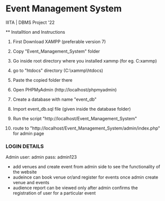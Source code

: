 # Event Management System
IIITA | DBMS Project '22

** Installtion and Instructions
1. First Download XAMPP (preferable version 7)

2. Copy "Event_Management_System" folder

3. Go inside root directory where you installed xammp (for eg. C:xammp)

4. go to "htdocs" directory (C:\xammp\htdocs)

5. Paste the copied folder there 

6. Open PHPMyAdmin (http://localhost/phpmyadmin)

7. Create a database with name "event_db"

8. Import event_db.sql file (given inside the database folder)

9. Run the script "http://localhost/Event_Management_System"

10. route to "http://localhost/Event_Management_System/admin/index.php" for admin page


### LOGIN DETAILS
Admin
user: admin
pass: admin123


- add venues and create event from admin side to see the functionality of the website
- audeince can book venue or/and register for events once admin create venue and events
- audience report can be viewed only after admin confirms the registration of user for a particular event
